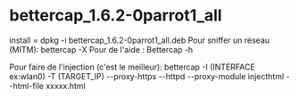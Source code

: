 # bettercap_1.6.2-0parrot1_all
install = dpkg -i bettercap_1.6.2-0parrot1_all.deb 
Pour sniffer un réseau (MITM): bettercap -X
Pour de l'aide : Bettercap -h

Pour faire de l'injection (c'est le meilleur): bettercap -I (INTERFACE ex:wlan0) -T (TARGET_IP) --proxy-https --httpd --proxy-module injecthtml --html-file xxxxx.html
